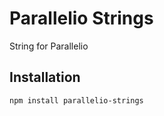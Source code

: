 # Parallelio Strings

String for Parallelio

## Installation

```sh
npm install parallelio-strings
```